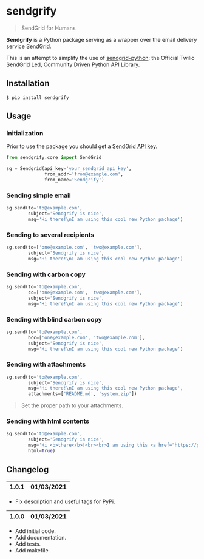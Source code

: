 # sendgrify

> SendGrid for Humans

**Sendgrify** is a Python package serving as a wrapper over the email delivery service [SendGrid](https://sendgrid.com/).

This is an attempt to simplify the use of [sendgrid-python](https://github.com/sendgrid/sendgrid-python): the Official Twilio SendGrid Led, Community Driven Python API Library.

## Installation

```console
$ pip install sendgrify
```

## Usage

### Initialization

Prior to use the package you should get a [SendGrid API key](https://sendgrid.com/docs/ui/account-and-settings/api-keys/).

```python
from sendgrify.core import SendGrid

sg = Sendgrid(api_key='your_sendgrid_api_key',
              from_addr='from@example.com',
              from_name='Sendgrify')
```

### Sending simple email

```python
sg.send(to='to@example.com',
        subject='Sendgrify is nice',
        msg='Hi there!\nI am using this cool new Python package')
```

### Sending to several recipients

```python
sg.send(to=['one@example.com', 'two@example.com'],
        subject='Sendgrify is nice',
        msg='Hi there!\nI am using this cool new Python package')
```

### Sending with carbon copy

```python
sg.send(to='to@example.com',
        cc=['one@example.com', 'two@example.com'],
        subject='Sendgrify is nice',
        msg='Hi there!\nI am using this cool new Python package')
```

### Sending with blind carbon copy

```python
sg.send(to='to@example.com',
        bcc=['one@example.com', 'two@example.com'],
        subject='Sendgrify is nice',
        msg='Hi there!\nI am using this cool new Python package')
```

### Sending with attachments

```python
sg.send(to='to@example.com',
        subject='Sendgrify is nice',
        msg='Hi there!\nI am using this cool new Python package',
        attachments=['README.md', 'system.zip'])
```

> Set the proper path to your attachments.

### Sending with html contents

```python
sg.send(to='to@example.com',
        subject='Sendgrify is nice',
        msg='Hi <b>there</b>!<br><br>I am using this <a href="https://pypi.org/">cool new Python package</a>',
        html=True)
```

## Changelog

| 1.0.1 | 01/03/2021 |
| ----- | ---------- |

- Fix description and useful tags for PyPi.

| 1.0.0 | 01/03/2021 |
| ----- | ---------- |

- Add initial code.
- Add documentation.
- Add tests.
- Add makefile.
